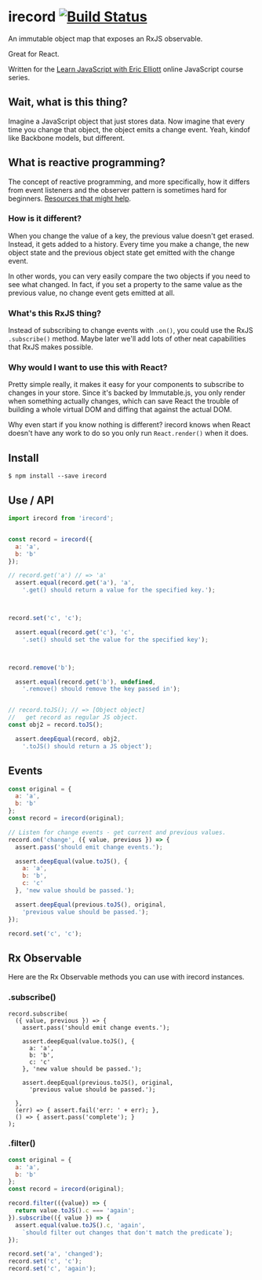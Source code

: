 # irecord [![Build Status](https://travis-ci.org/ericelliott/irecord.svg?branch=master)](https://travis-ci.org/ericelliott/irecord)

An immutable object map that exposes an RxJS observable.

Great for React.

Written for the [Learn JavaScript with Eric Elliott](https://ericelliottjs.com/) online JavaScript course series.


## Wait, what is this thing?

Imagine a JavaScript object that just stores data. Now imagine that every time you change that object, the object emits a change event. Yeah, kindof like Backbone models, but different.


## What is reactive programming?

The concept of reactive programming, and more specifically, how it differs from event listeners and the observer pattern is sometimes hard for beginners. [Resources that might help](./reactive-programming.md).

### How is it different?

When you change the value of a key, the previous value doesn't get erased. Instead, it gets added to a history. Every time you make a change, the new object state and the previous object state get emitted with the change event.

In other words, you can very easily compare the two objects if you need to see what changed. In fact, if you set a property to the same value as the previous value, no change event gets emitted at all.


### What's this RxJS thing?

Instead of subscribing to change events with `.on()`, you could use the RxJS `.subscribe()` method. Maybe later we'll add lots of other neat capabilities that RxJS makes possible.


### Why would I want to use this with React?

Pretty simple really, it makes it easy for your components to subscribe to changes in your store. Since it's backed by Immutable.js, you only render when something actually changes, which can save React the trouble of building a whole virtual DOM and diffing that against the actual DOM.

Why even start if you know nothing is different? irecord knows when React doesn't have any work to do so you only run `React.render()` when it does.


## Install

```
$ npm install --save irecord
```


## Use / API

```js
import irecord from 'irecord';


const record = irecord({
  a: 'a',
  b: 'b'
});

// record.get('a') // => 'a'
  assert.equal(record.get('a'), 'a',
    '.get() should return a value for the specified key.');



record.set('c', 'c');

  assert.equal(record.get('c'), 'c',
    '.set() should set the value for the specified key');



record.remove('b');

  assert.equal(record.get('b'), undefined,
    '.remove() should remove the key passed in');


// record.toJS(); // => [Object object]
//   get record as regular JS object.
const obj2 = record.toJS();

  assert.deepEqual(record, obj2,
    '.toJS() should return a JS object');
```


## Events

```js
const original = {
  a: 'a',
  b: 'b'
};
const record = irecord(original);

// Listen for change events - get current and previous values.
record.on('change', ({ value, previous }) => {
  assert.pass('should emit change events.');

  assert.deepEqual(value.toJS(), {
    a: 'a',
    b: 'b',
    c: 'c'
  }, 'new value should be passed.');

  assert.deepEqual(previous.toJS(), original,
    'previous value should be passed.');
});

record.set('c', 'c');
```


## Rx Observable

Here are the Rx Observable methods you can use with irecord instances.

### .subscribe()

```
record.subscribe(
  ({ value, previous }) => {
    assert.pass('should emit change events.');

    assert.deepEqual(value.toJS(), {
      a: 'a',
      b: 'b',
      c: 'c'
    }, 'new value should be passed.');

    assert.deepEqual(previous.toJS(), original,
      'previous value should be passed.');

  },
  (err) => { assert.fail('err: ' + err); },
  () => { assert.pass('complete'); }
);
```


### .filter()

```js
const original = {
  a: 'a',
  b: 'b'
};
const record = irecord(original);

record.filter(({value}) => {
  return value.toJS().c === 'again';
}).subscribe(({ value }) => {
  assert.equal(value.toJS().c, 'again',
    `should filter out changes that don't match the predicate`);
});

record.set('a', 'changed');
record.set('c', 'c');
record.set('c', 'again');
```
